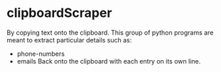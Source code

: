# clipboardScraper

By copying text onto the clipboard. This group of python programs are meant to extract particular details such as:
* phone-numbers
* emails
Back onto the clipboard with each entry on its own line.
